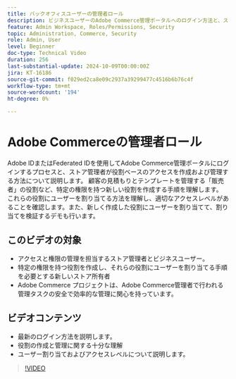 ```yaml
---
title: バックオフィスユーザーの管理者ロール
description: ビジネスユーザーのAdobe Commerce管理ポータルへのログイン方法と、ストア管理者が管理ポータルへのロールベースのアクセスをどのように作成および管理するかについて説明します。
feature: Admin Workspace, Roles/Permissions, Security
topic: Administration, Commerce, Security
role: Admin, User
level: Beginner
doc-type: Technical Video
duration: 256
last-substantial-update: 2024-10-09T00:00:00Z
jira: KT-16186
source-git-commit: f029ed2ca8e09c2937a39299477c4516b6b76c4f
workflow-type: tm+mt
source-wordcount: '194'
ht-degree: 0%

---
```



# Adobe Commerceの管理者ロール

Adobe IDまたはFederated IDを使用してAdobe Commerce管理ポータルにログインするプロセスと、ストア管理者が役割ベースのアクセスを作成および管理する方法について説明します。 顧客の見積もりとテンプレートを管理する「販売者」の役割など、特定の権限を持つ新しい役割を作成する手順を理解します。 これらの役割にユーザーを割り当てる方法を理解し、適切なアクセスレベルがあることを確認します。また、新しく作成した役割にユーザーを割り当てて、割り当てを検証するデモも行います。

## このビデオの対象

- アクセスと権限の管理を担当するストア管理者とビジネスユーザー。
- 特定の権限を持つ役割を作成し、それらの役割にユーザーを割り当てる手順を必要とする新しいストア所有者
- Adobe Commerce プロジェクトは、Adobe Commerce管理者で行われる管理タスクの安全で効率的な管理に関心を持っています。

## ビデオコンテンツ

- 最新のログイン方法を説明します。
- 役割の作成と管理に関する十分な理解
- ユーザー割り当ておよびアクセスレベルについて説明します。&#x200B;

>[!VIDEO](https://video.tv.adobe.com/v/3433512?learn=on)
